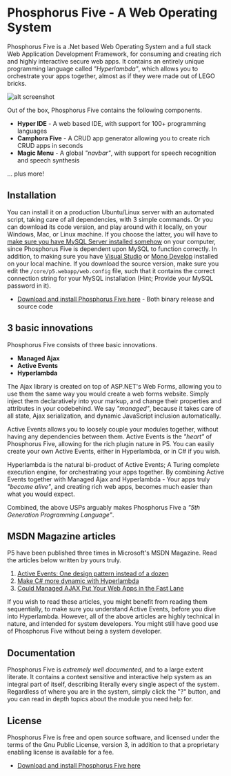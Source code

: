 Phosphorus Five - A Web Operating System
===============

Phosphorus Five is a .Net based Web Operating System and a full stack Web Application Development Framework, for consuming and
creating rich and highly interactive secure web apps. It contains an entirely unique programming language called _"Hyperlambda"_,
which allows you to orchestrate your apps together, almost as if they were made out of LEGO bricks.

![alt screenshot](https://phosphorusfive.files.wordpress.com/2018/03/github-screenshot-desktop.png)

Out of the box, Phosphorus Five contains the following components.

* __Hyper IDE__ - A web based IDE, with support for 100+ programming languages
* __Camphora Five__ - A CRUD app generator allowing you to create rich CRUD apps in seconds
* __Magic Menu__ - A global _"navbar"_, with support for speech recognition and speech synthesis

... plus more!

## Installation

You can install it on a production Ubuntu/Linux server with an automated script, taking care of all dependencies, with 3 simple commands. Or
you can download its code version, and play around with it locally, on your Windows, Mac, or Linux machine. If you choose the latter, you will
have to [make sure you have MySQL Server installed somehow](https://dev.mysql.com/downloads/mysql/) on your computer, since Phosphorus Five
is dependent upon MySQL to function correctly. In addition, to making sure you have [Visual Studio](https://www.visualstudio.com/vs/community/)
or [Mono Develop](https://www.monodevelop.com/) installed on your local machine. If you download the source version, make sure you edit
the `/core/p5.webapp/web.config` file, such that it contains the correct connection string for your MySQL installation (Hint; Provide your
MySQL password in it).

* [Download and install Phosphorus Five here](https://github.com/polterguy/phosphorusfive/releases) - Both binary release and source code

## 3 basic innovations

Phosphorus Five consists of three basic innovations.

* __Managed Ajax__
* __Active Events__
* __Hyperlambda__

The Ajax library is created on top of ASP.NET's Web Forms, allowing you to use them the same way you would create a web forms website.
Simply inject them declaratively into your markup, and change their properties and attributes in your codebehind. We say _"managed"_, because
it takes care of all state, Ajax serialization, and dynamic JavaScript inclusion automatically.

Active Events allows you to loosely couple your modules together, without having any dependencies between them. Active Events is the _"heart"_ of
Phosphorus Five, allowing for the rich plugin nature in P5. You can easily create your own Active Events, either in Hyperlambda, or in C# if you wish.

Hyperlambda is the natural bi-product of Active Events; A Turing complete execution engine, for orchestrating your apps 
together. By combining Active Events together with Managed Ajax and Hyperlambda - Your apps truly _"become alive"_, and creating rich web apps,
becomes much easier than what you would expect.

Combined, the above USPs arguably makes Phosphorus Five a _"5th Generation Programming Language"_.

## MSDN Magazine articles

P5 have been published three times in Microsoft's MSDN Magazine. Read the articles below written by yours truly.

1. [Active Events: One design pattern instead of a dozen](https://msdn.microsoft.com/en-us/magazine/mt795187)
2. [Make C# more dynamic with Hyperlambda](https://msdn.microsoft.com/en-us/magazine/mt809119)
3. [Could Managed AJAX Put Your Web Apps in the Fast Lane](https://msdn.microsoft.com/en-us/magazine/mt826343)

If you wish to read these articles, you might benefit from reading them sequentially, to make sure you understand Active Events, 
before you dive into Hyperlambda. However, all of the above articles are highly technical in nature, and intended for system
developers. You might still have good use of Phosphorus Five without being a system developer.

## Documentation

Phosphorus Five is _extremely well documented_, and to a large extent literate. It contains a context sensitive and interactive
help system as an integral part of itself, describing literally every single aspect of the system. Regardless of where you
are in the system, simply click the "?" button, and you can read in depth topics about the module you need help for.

## License

Phosphorus Five is free and open source software, and licensed under the terms
of the Gnu Public License, version 3, in addition to that a proprietary enabling license is available for a fee.

* [Download and install Phosphorus Five here](https://github.com/polterguy/phosphorusfive/releases)
